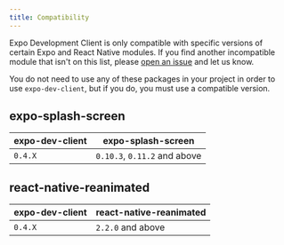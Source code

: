 ```yaml
---
title: Compatibility
---
```


Expo Development Client is only compatible with specific versions of certain Expo and React Native modules. If you find another incompatible module that isn't on this list, please [open an issue](https://github.com/expo/expo/issues/new?assignees=&labels=needs+review&template=development_build_bug_report.yml) and let us know.

You do not need to use any of these packages in your project in order to use `expo-dev-client`, but if you do, you must use a compatible version.

## expo-splash-screen

| expo-dev-client | expo-splash-screen           |
| --------------- | ---------------------------- |
| `0.4.X`         | `0.10.3`, `0.11.2` and above |

## react-native-reanimated

| expo-dev-client | react-native-reanimated |
| --------------- | ----------------------- |
| `0.4.X`         | `2.2.0` and above       |
